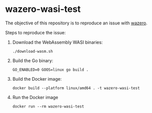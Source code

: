 # wazero-wasi-test

The objective of this repository is to reproduce an issue with
[wazero](https://wazero.io/).

Steps to reproduce the issue:

1. Download the WebAssembly WASI binaries:

   ```
   ./download-wasm.sh
   ```

1. Build the Go binary:

   ```
   GO_ENABLED=0 GOOS=linux go build .
   ```

1. Build the Docker image:

   ```
   docker build --platform linux/amd64 . -t wazero-wasi-test
   ```

2. Run the Docker image

   ```
   docker run --rm wazero-wasi-test
   ```
